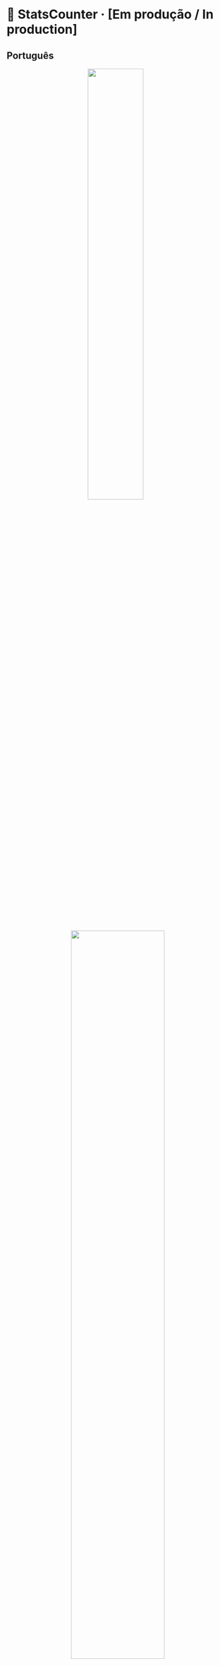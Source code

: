 # 🧮 StatsCounter · [Em produção / In production]

## Português

<p align="center">
  <img src="https://i.imgur.com/XDSO4Qu.png" width="50%" style="margin-right: 10px;" />
  <img src="https://i.imgur.com/Smvalo9.png" width="65%" />
</p>

StatsCounter foi criado para ajudar streamers que transmitem suas jornadas platinando ou zerando jogos e querem exibir em tempo real em suas livestreams quantas vezes morreram ou quantos troféus conquistaram.

Com apenas um clique, o contador é atualizado e refletido automaticamente na transmissão via OBS, sem precisar editar textos manualmente.

O projeto oferece:
- Layout minimalista para o widget
- Suporte a múltiplos idiomas (Português e Inglês)
- Integração direta com o OBS Browser Source

Desenvolvido com o objetivo de praticar conhecimentos em React.

---

### Acesse
[StatsCounter no Vercel](https://stats-counter-alpha.vercel.app/)

### Tecnologias Utilizadas
- [React](https://reactjs.org/)
- [Vite](https://vitejs.dev/)
- [Tailwind CSS](https://tailwindcss.com/)
- [React i18next](https://react.i18next.com/)
- [React Toastify](https://fkhadra.github.io/react-toastify/)
- [React Router](https://reactrouter.com/)
- [Supabase](https://supabase.com/)
- [Vercel](https://vercel.com/)

---

## English

<p align="center">
  <img src="https://i.imgur.com/XDSO4Qu.png" width="50%" style="margin-right: 10px;" />
  <img src="https://i.imgur.com/Smvalo9.png" width="65%" />
</p>

StatsCounter was built to help streamers track how many times they’ve died or how many trophies they've earned while broadcasting their journey through games.

With just one click, the counter is updated and displayed live in OBS, without the need to manually update any text.

Key Features:
- Minimalist widget layout that doesn’t clutter the stream
- Real-time updates
- Language selection (Portuguese and English)

This project was built as a way to put my React knowledge into practice.

---

### Access
[StatsCounter on Vercel](https://stats-counter-alpha.vercel.app/)

### Technologies Used
- [React](https://reactjs.org/)
- [Vite](https://vitejs.dev/)
- [Tailwind CSS](https://tailwindcss.com/)
- [React i18next](https://react.i18next.com/)
- [React Toastify](https://fkhadra.github.io/react-toastify/)
- [React Router](https://reactrouter.com/)
- [Supabase](https://supabase.com/)
- [Vercel](https://vercel.com/)
